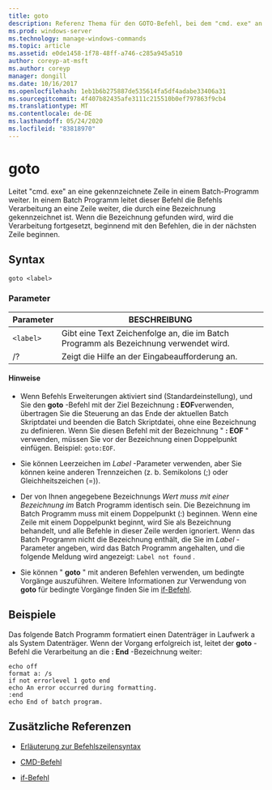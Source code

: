 ```yaml
---
title: goto
description: Referenz Thema für den GOTO-Befehl, bei dem "cmd. exe" an eine in einem Batch-Programm gekennzeichnete Zeile weitergeleitet wird.
ms.prod: windows-server
ms.technology: manage-windows-commands
ms.topic: article
ms.assetid: e0de1458-1f78-48ff-a746-c285a945a510
author: coreyp-at-msft
ms.author: coreyp
manager: dongill
ms.date: 10/16/2017
ms.openlocfilehash: 1eb1b6b275887de535614fa5df4adabe33406a31
ms.sourcegitcommit: 4f407b82435afe3111c215510b0ef797863f9cb4
ms.translationtype: MT
ms.contentlocale: de-DE
ms.lasthandoff: 05/24/2020
ms.locfileid: "83818970"
---
```

# <a name="goto"></a>goto

Leitet "cmd. exe" an eine gekennzeichnete Zeile in einem Batch-Programm weiter. In einem Batch Programm leitet dieser Befehl die Befehls Verarbeitung an eine Zeile weiter, die durch eine Bezeichnung gekennzeichnet ist. Wenn die Bezeichnung gefunden wird, wird die Verarbeitung fortgesetzt, beginnend mit den Befehlen, die in der nächsten Zeile beginnen.

## <a name="syntax"></a>Syntax

```
goto <label>
```

### <a name="parameters"></a>Parameter

| Parameter | BESCHREIBUNG |
| --------- | ----------- |
| `<label>` | Gibt eine Text Zeichenfolge an, die im Batch Programm als Bezeichnung verwendet wird. |
| /? | Zeigt die Hilfe an der Eingabeaufforderung an. |

#### <a name="remarks"></a>Hinweise

-  Wenn Befehls Erweiterungen aktiviert sind (Standardeinstellung), und Sie den **goto** -Befehl mit der Ziel Bezeichnung **: EOF**verwenden, übertragen Sie die Steuerung an das Ende der aktuellen Batch Skriptdatei und beenden die Batch Skriptdatei, ohne eine Bezeichnung zu definieren. Wenn Sie diesen Befehl mit der Bezeichnung " **: EOF** " verwenden, müssen Sie vor der Bezeichnung einen Doppelpunkt einfügen. Beispiel: `goto:EOF`.

- Sie können Leerzeichen im *Label* -Parameter verwenden, aber Sie können keine anderen Trennzeichen (z. b. Semikolons (;) oder Gleichheitszeichen (=)).

- Der von Ihnen angegebene Bezeichnungs *Wert muss mit einer Bezeichnung im* Batch Programm identisch sein. Die Bezeichnung im Batch Programm muss mit einem Doppelpunkt (:) beginnen. Wenn eine Zeile mit einem Doppelpunkt beginnt, wird Sie als Bezeichnung behandelt, und alle Befehle in dieser Zeile werden ignoriert. Wenn das Batch Programm nicht die Bezeichnung enthält, die Sie im *Label* -Parameter angeben, wird das Batch Programm angehalten, und die folgende Meldung wird angezeigt: `Label not found` .

- Sie können " **goto** " mit anderen Befehlen verwenden, um bedingte Vorgänge auszuführen. Weitere Informationen zur Verwendung von **goto** für bedingte Vorgänge finden Sie im [if-Befehl](if.md).

## <a name="examples"></a>Beispiele

Das folgende Batch Programm formatiert einen Datenträger in Laufwerk a als System Datenträger. Wenn der Vorgang erfolgreich ist, leitet der **goto** -Befehl die Verarbeitung an die **: End** -Bezeichnung weiter:

```
echo off
format a: /s
if not errorlevel 1 goto end
echo An error occurred during formatting.
:end
echo End of batch program.
```

## <a name="additional-references"></a>Zusätzliche Referenzen

- [Erläuterung zur Befehlszeilensyntax](command-line-syntax-key.md)

- [CMD-Befehl](cmd.md)

- [if-Befehl](if.md)